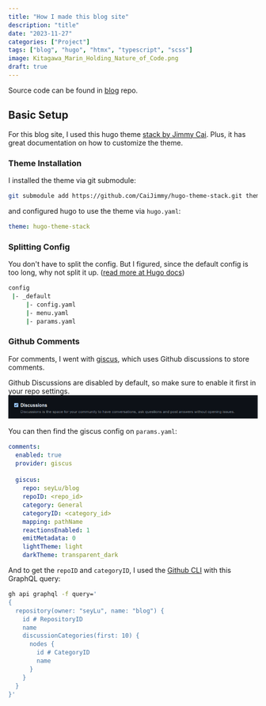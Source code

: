 ```yaml
---
title: "How I made this blog site"
description: "title"
date: "2023-11-27"
categories: ["Project"]
tags: ["blog", "hugo", "htmx", "typescript", "scss"]
image: Kitagawa_Marin_Holding_Nature_of_Code.png
draft: true
---
```


Source code can be found in [blog](https://github.com/seyLu/blog) repo.

## Basic Setup

For this blog site, I used this hugo theme [stack by Jimmy Cai](https://stack.jimmycai.com/). Plus, it has great documentation on how to customize the theme.

### Theme Installation

I installed the theme via git submodule:

```bash
git submodule add https://github.com/CaiJimmy/hugo-theme-stack.git themes/hugo-theme-stack
```

and configured hugo to use the theme via `hugo.yaml`:

```yaml
theme: hugo-theme-stack
```

### Splitting Config

You don't have to split the config. But I figured, since the default config is too long, why not split it up. ([read more at Hugo docs](https://gohugo.io/getting-started/configuration/#configuration-directory))

```bash
config
 |- _default
     |- config.yaml
     |- menu.yaml
     |- params.yaml
```

### Github Comments

For comments, I went with [giscus](https://giscus.app/), which uses Github discussions to store comments.

Github Discussions are disabled by default, so make sure to enable it first in your repo settings.
![Github Discussions](gh-discussions.png)

You can then find the giscus config on `params.yaml`:

<!-- prettier-ignore-start -->
```yaml
comments:
  enabled: true
  provider: giscus

  giscus:
    repo: seyLu/blog
    repoID: <repo_id>
    category: General
    categoryID: <category_id>
    mapping: pathName
    reactionsEnabled: 1
    emitMetadata: 0
    lightTheme: light
    darkTheme: transparent_dark
```
<!-- prettier-ignore-end -->

And to get the `repoID` and `categoryID`, I used the [Github CLI](https://cli.github.com/) with this GraphQL query:

```bash
gh api graphql -f query='
{
  repository(owner: "seyLu", name: "blog") {
    id # RepositoryID
    name
    discussionCategories(first: 10) {
      nodes {
        id # CategoryID
        name
      }
    }
  }
}'
```
